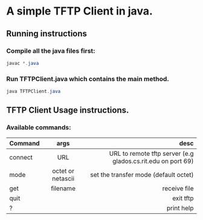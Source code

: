 # A simple TFTP Client in java. 


## Running instructions

### Compile all the java files first:

```java
javac *.java
```

### Run TFTPClient.java which contains the main method.

```java
java TFTPClient.java
```

## TFTP Client Usage instructions.

### Available commands:

| Command        | args           | desc  |
| -------------  |:--------------:| -----:|
| connect        | URL            | URL to remote tftp server (e.g glados.cs.rit.edu on port 69) |
| mode           | octet or netascii      |    set the transfer mode (default octet) |
| get            | filename      |    receive file |
| quit           |               |    exit tftp <br> |
| ?              |               |    print help  |


